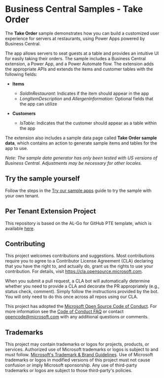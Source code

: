 # Business Central Samples - Take Order

The **Take Order** sample demonstrates how you can build a customized user experience for servers at restaurants, using Power Apps powered by Business Central.

The app allows servers to seat guests at a table and provides an intuitive UI for easily taking their orders. The sample includes a Business Central extension, a Power App, and a Power Automate flow. The extension adds the appropriate APIs and extends the items and customer tables with the following fields:

- **Items**
  - *SoldInRestaurant*: Indicates if the item should appear in the app
  - *LongItemDescription* and *AllergenInformation*: Optional fields that the app can utilize

- **Customers**
  - *IsTable*: Indicates that the customer should appear as a table within the app

The extension also includes a sample data page called **Take Order sample data**, which contains an action to generate sample items and tables for the app to use. 

*Note: The sample data generator has only been tested with US versions of Business Central. Adjustments may be necessary for other locales.*

## Try the sample yourself

Follow the steps in the [Try our sample apps](https://github.com/microsoft/AL-Go/blob/PPPreview/Scenarios/TryPowerPlatformSamples.md) guide to try the sample with your own tenant.

## Per Tenant Extension Project

This repository is based on the AL-Go for GitHub PTE template, which is available [here](https://github.com/microsoft/AL-Go-PTE).

## Contributing

This project welcomes contributions and suggestions.  Most contributions require you to agree to a Contributor License Agreement (CLA) declaring that you have the right to, and actually do, grant us the rights to use your contribution. For details, visit https://cla.opensource.microsoft.com.

When you submit a pull request, a CLA bot will automatically determine whether you need to provide a CLA and decorate the PR appropriately (e.g., status check, comment). Simply follow the instructions provided by the bot. You will only need to do this once across all repos using our CLA.

This project has adopted the [Microsoft Open Source Code of Conduct](https://opensource.microsoft.com/codeofconduct/).
For more information see the [Code of Conduct FAQ](https://opensource.microsoft.com/codeofconduct/faq/) or contact [opencode@microsoft.com](mailto:opencode@microsoft.com) with any additional questions or comments.

## Trademarks

This project may contain trademarks or logos for projects, products, or services. Authorized use of Microsoft trademarks or logos is subject to and must follow.
[Microsoft's Trademark & Brand Guidelines](https://www.microsoft.com/en-us/legal/intellectualproperty/trademarks/usage/general).
Use of Microsoft trademarks or logos in modified versions of this project must not cause confusion or imply Microsoft sponsorship.
Any use of third-party trademarks or logos are subject to those third-party's policies.
